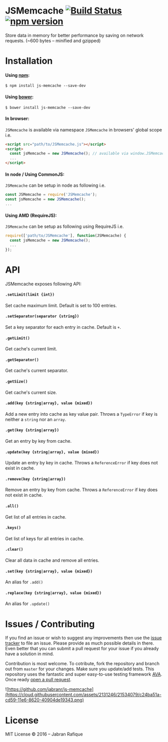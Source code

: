 # JSMemcache [![Build Status](https://travis-ci.org/jabranr/js-memcache.svg?branch=master)](https://travis-ci.org/jabranr/js-memcache) [![npm version](https://img.shields.io/npm/v/js-memcache.svg)](https://www.npmjs.com/package/js-memcache)

Store data in memory for better performance by saving on network requests. (~600 bytes &ndash; minified and gzipped)

# Installation

#### Using [npm](https://npmjs.org):

```shell
$ npm install js-memcache --save-dev
```

#### Using [bower](https://bower.io):

```shell
$ bower install js-memcache --save-dev
```

#### In browser:
`JSMemcache` is available via namespace `JSMemcache` in browsers' global scope i.e.

```html
<script src="path/to/JSMemcache.js"></script>
<script>
  const jsMemcache = new JSMemcache(); // available via window.JSMemcache
  ...
</script>
```

#### In node / Using CommonJS:
`JSMemcache` can be setup in node as following i.e.

```javascript
const JSMemcache = require('JSMemcache');
const jsMemcache = new JSMemcache();
...
```

#### Using AMD (RequireJS):
`JSMemcache` can be setup as following using RequireJS i.e.

```javascript
require(['path/to/JSMemcache'], function(JSMemcache) {
  const jsMemcache = new JSMemcache();
  ...
});
```

# API

JSMemcache exposes following API:

#### `.setLimit(limit {int})`
Set cache maximum limit. Default is set to 100 entries.

#### `.setSeparator(separator {string})`
Set a key separator for each entry in cache. Default is `+`.

#### `.getLimit()`
Get cache's current limit.

#### `.getSeparator()`
Get cache's current separator.

#### `.getSize()`
Get cache's current size.

#### `.add(key {string|array}, value {mixed})`
Add a new entry into cache as key value pair. Throws a `TypeError` if key is neither a `string` nor an `array`.

#### `.get(key {string|array})`
Get an entry by key from cache.

#### `.update(key {string|array}, value {mixed})`
Update an entry by key in cache. Throws a `ReferenceError` if key does not exist in cache.

#### `.remove(key {string|array})`
Remove an entry by key from cache. Throws a `ReferenceError` if key does not exist in cache.

#### `.all()`
Get list of all entries in cache.

#### `.keys()`
Get list of keys for all entries in cache.

#### `.clear()`
Clear all data in cache and remove all entries.

#### `.set(key {string|array}, value {mixed})`
An alias for `.add()`

#### `.replace(key {string|array}, value {mixed})`
An alias for `.update()`

# Issues / Contributing

If you find an issue or wish to suggest any improvements then use the [issue tracker](https://github.com/jabranr/js-memcache/issues/new) to file an issue. Please provide as much possible details in there. Even better that you can submit a pull request for your issue if you already have a solution in mind.

Contribution is most welcome. To cotribute, fork the repository and branch out from `master` for your changes. Make sure you update/add tests. This repository uses the fantastic and super easy-to-use testing framework [AVA](https://github.com/avajs/ava). Once ready [open a pull request](https://github.com/jabranr/js-memcache/compare).

![https://github.com/jabranr/js-memcache](https://cloud.githubusercontent.com/assets/2131246/21534079/c24ba51a-cd59-11e6-8620-40904de19343.png)

# License
MIT License
&copy; 2016 &ndash; Jabran Rafique